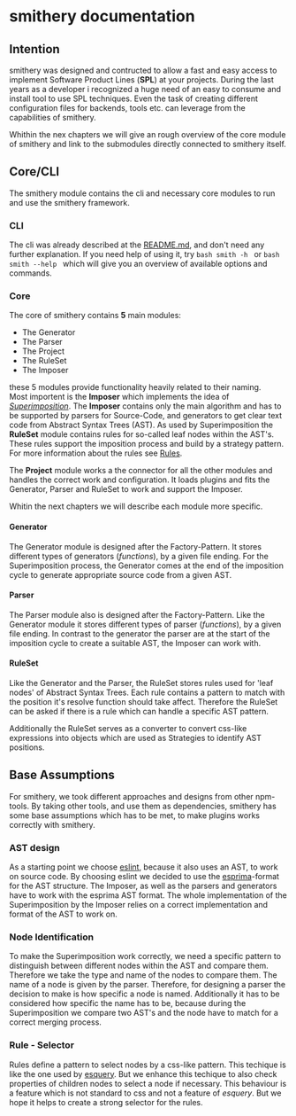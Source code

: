 # smithery documentation

## Intention
smithery was designed and contructed to allow a fast and easy access to implement Software Product Lines (**SPL**) at your projects. 
During the last years as a developer i recognized a huge need of an easy to consume and install tool to use SPL techniques. 
Even the task of creating different configuration files for backends, tools etc. can leverage from the capabilities of smithery.

Whithin the nex chapters we will give an rough overview of the core module of smithery and link to the submodules directly connected to smithery itself.

## Core/CLI
The smithery module contains the cli and necessary core modules to run and use the smithery framework. 

### CLI
The cli was already described at the [README.md](../README.md), and don't need any further explanation. 
If you need help of using it, try ```bash smith -h ``` or ```bash smith --help ``` which will give you an overview of available options and commands.

### Core
The core of smithery contains **5** main modules:

 - The Generator
 - The Parser
 - The Project
 - The RuleSet
 - The Imposer

these 5 modules provide functionality heavily related to their naming. <br>
Most importent is the **Imposer** which implements the idea of [*Superimposition*](https://link.springer.com/chapter/10.1007/978-3-540-78789-1_2).
The **Imposer** contains only the main algorithm and has to be supported by parsers for Source-Code, and generators to get clear text code from Abstract Syntax Trees (AST).
As used by Superimposition the **RuleSet** module contains rules for so-called leaf nodes within the AST's. These rules support the imposition process and build by a strategy pattern. 
For more information about the rules see [Rules]().

The **Project** module works a the connector for all the other modules and handles the correct work and configuration. 
It loads plugins and fits the Generator, Parser and RuleSet to work and support the Imposer.

Whitin the next chapters we will describe each module more specific.

#### Generator
The Generator module is designed after the Factory-Pattern. It stores different types of generators (*functions*), by a given file ending.
For the Superimposition process, the Generator comes at the end of the imposition cycle to generate appropriate source code from a given AST.

#### Parser
The Parser module also is designed after the Factory-Pattern. Like the Generator module it stores different types of parser (*functions*), by a given file ending.
In contrast to the generator the parser are at the start of the imposition cycle to create a suitable AST, the Imposer can work with.

#### RuleSet
Like the Generator and the Parser, the RuleSet stores rules used for 'leaf nodes' of Abstract Syntax Trees. Each rule contains a pattern to match 
with the position it's resolve function should take affect. Therefore the RuleSet can be asked if there is a rule which can handle a specific AST pattern.

Additionally the RuleSet serves as a converter to convert css-like expressions into objects which are used as Strategies to identify AST positions.

## Base Assumptions
For smithery, we took different approaches and designs from other npm-tools. By taking other tools, and use them as dependencies, smithery has some base assumptions
which has to be met, to make plugins works correctly with smithery.

### AST design
As a starting point we choose [eslint](https://www.npmjs.com/package/eslint), because it also uses an AST, to work on source code. 
By choosing eslint we decided to use the [esprima](https://esprima.org/)-format for the AST structure. 
The Imposer, as well as the parsers and generators have to work with the esprima AST format. 
The whole implementation of the Superimposition by the Imposer relies on a correct implementation and format of the AST to work on.

### Node Identification
To make the Superimposition work correctly, we need a specific pattern to distinguish between different nodes within the AST and compare them. 
Therefore we take the type and name of the nodes to compare them. The name of a node is given by the parser.  Therefore, for designing a parser 
the decision to make is how specific a node is named. Additionally it has to be considered how specific the name has to be, because during the Superimposition 
we compare two AST's and the node have to match for a correct merging process.

### Rule - Selector
Rules define a pattern to select nodes by a css-like pattern. This techique is like the one used by [esquery](https://github.com/estools/esquery). 
But we enhance this techique to also check properties of children nodes to select a node if necessary. This behaviour is a feature which is not 
standard to css and not a feature of *esquery*.  But we hope it helps to create a strong selector for the rules.